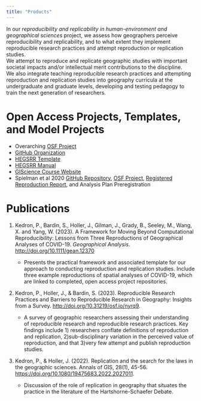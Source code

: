 ```yaml
---
title: "Products"
---
```


In our *reproducibility and replicability in human-environment and geographical sciences* project, we assess how geographers perceive reproducibility and replicability, and to what extent they implement reproducible research practices and attempt reproduction or replication studies.  
We attempt to reproduce and replicate geographic studies with important societal impacts and/or intellectual merit contributions to the discipline.  
We also integrate teaching reproducible research practices and attempting reproduction and replication studies into geography curricula at the undergraduate and graduate levels, developing and testing pedagogy to train the next generation of researchers.

# Open Access Projects, Templates, and Model Projects
- Overarching [OSF Project](https://doi.org/10.17605/OSF.IO/C5A2R)
- [GitHub Organization](https://www.github.com/HEGSRR)
- [HEGSRR Template](https://www.github.com/HEGSRR/HEGSRR-Template)
- [HEGSRR Manual](https://www.github.com/HEGSRR/HEGSRR-Manual)
- [GIScience Course Website](https://opengisci.github.io)
- Spielman et al 2020 [GitHub Repository](https://github.com/HEGSRR/RPl-Spielman-2020), [OSF Project](https://doi.org/10.17605/OSF.IO/DZPE9), [Registered Reproduction Report](https://doi.org/10.17605/OSF.IO/4S62B), and Analysis Plan Preregistration

# Publications

1. Kedron, P., Bardin, S., Holler, J., Gilman, J., Grady, B., Seeley, M., Wang, X. and Yang, W. (2023). A Framework for Moving Beyond Computational Reproducibility: Lessons from Three Reproductions of Geographical Analyses of COVID-19. _Geographical Analysis_. http://doi.org/10.1111/gean.12370
   - Presents the practical framework and associated template for our approach to conducting reproduction and replication studies. Include three example reproductions of spatial analyses of COVID-19, which are linked to completed, open access project repositories.

2. Kedron, P., Holler, J., & Bardin, S. (2023). Reproducible Research Practices and Barriers to Reproducible Research in Geography: Insights from a Survey. http://doi.org/10.31219/osf.io/nyrq9.
   - A survey of geographic researchers assessing their understanding of reproducible research and reproducible research practices. Key findings include 1) researchers conflate definitions of reproduction and replication, 2)sub-disciplinary variation in the perceived value of reproduction, and that 3)very few attempt and publish reproduction studies.

3. Kedron, P., & Holler, J. (2022). Replication and the search for the laws in the geographic sciences. Annals of GIS, 28(1), 45-56. https://doi.org/10.1080/19475683.2022.2027011.
   - Discussion of the role of replication in geography that situates the practice in the literature of the Hartshorne-Schaefer Debate.
